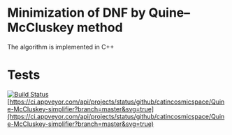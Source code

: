  # Minimization of DNF by Quine–McCluskey method
 The algorithm is implemented in C++
 # Tests
 [![Build Status](https://travis-ci.org/CatInCosmicSpace/Quine-McCluskey-simplifier.svg?branch=master)](https://travis-ci.org/CatInCosmicSpace/Quine-McCluskey-simplifier) [https://ci.appveyor.com/api/projects/status/github/catincosmicspace/Quine-McCluskey-simplifier?branch=master&svg=true](https://ci.appveyor.com/api/projects/status/github/catincosmicspace/Quine-McCluskey-simplifier?branch=master&svg=true)